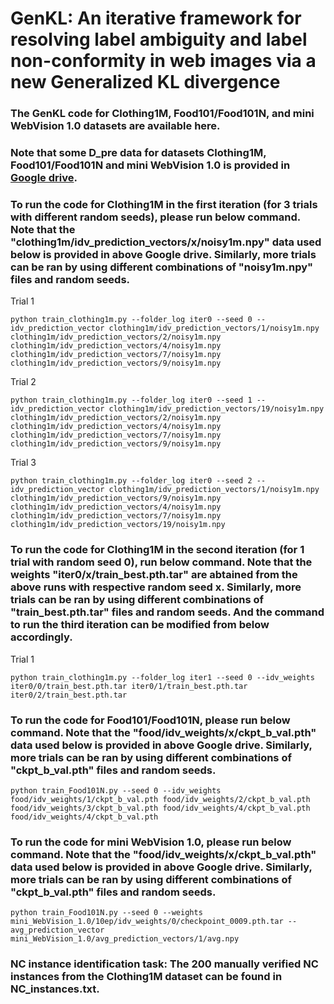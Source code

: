 # GenKL: An iterative framework for resolving label ambiguity and label non-conformity in web images via a new Generalized KL divergence

### The GenKL code for Clothing1M, Food101/Food101N, and mini WebVision 1.0 datasets are available here.

### Note that some D_pre data for datasets Clothing1M, Food101/Food101N and mini WebVision 1.0 is provided in [Google drive](https://drive.google.com/drive/folders/1dP4m61BTNWMN-9vVJIqWZvmsoTWD3Syd?usp=sharing). 

### To run the code for Clothing1M in the first iteration (for 3 trials with different random seeds), please run below command. Note that the "clothing1m/idv_prediction_vectors/x/noisy1m.npy" data used below is provided in above Google drive. Similarly, more trials can be ran by using different combinations of "noisy1m.npy" files and random seeds. 

Trial 1
```
python train_clothing1m.py --folder_log iter0 --seed 0 --idv_prediction_vector clothing1m/idv_prediction_vectors/1/noisy1m.npy clothing1m/idv_prediction_vectors/2/noisy1m.npy clothing1m/idv_prediction_vectors/4/noisy1m.npy clothing1m/idv_prediction_vectors/7/noisy1m.npy clothing1m/idv_prediction_vectors/9/noisy1m.npy
```
Trial 2
```
python train_clothing1m.py --folder_log iter0 --seed 1 --idv_prediction_vector clothing1m/idv_prediction_vectors/19/noisy1m.npy clothing1m/idv_prediction_vectors/2/noisy1m.npy clothing1m/idv_prediction_vectors/4/noisy1m.npy clothing1m/idv_prediction_vectors/7/noisy1m.npy clothing1m/idv_prediction_vectors/9/noisy1m.npy
```
Trial 3
```
python train_clothing1m.py --folder_log iter0 --seed 2 --idv_prediction_vector clothing1m/idv_prediction_vectors/1/noisy1m.npy clothing1m/idv_prediction_vectors/9/noisy1m.npy clothing1m/idv_prediction_vectors/4/noisy1m.npy clothing1m/idv_prediction_vectors/7/noisy1m.npy clothing1m/idv_prediction_vectors/19/noisy1m.npy
```

### To run the code for Clothing1M in the second iteration (for 1 trial with random seed 0), run below command. Note that the weights "iter0/x/train_best.pth.tar" are abtained from the above runs with respective random seed x. Similarly, more trials can be ran by using different combinations of "train_best.pth.tar" files and random seeds. And the command to run the third iteration can be modified from below accordingly.
Trial 1
```
python train_clothing1m.py --folder_log iter1 --seed 0 --idv_weights iter0/0/train_best.pth.tar iter0/1/train_best.pth.tar iter0/2/train_best.pth.tar
```


### To run the code for Food101/Food101N, please run below command. Note that the "food/idv_weights/x/ckpt_b_val.pth" data used below is provided in above Google drive. Similarly, more trials can be ran by using different combinations of "ckpt_b_val.pth" files and random seeds. 


```
python train_Food101N.py --seed 0 --idv_weights food/idv_weights/1/ckpt_b_val.pth food/idv_weights/2/ckpt_b_val.pth food/idv_weights/3/ckpt_b_val.pth food/idv_weights/4/ckpt_b_val.pth food/idv_weights/4/ckpt_b_val.pth
```

### To run the code for mini WebVision 1.0, please run below command. Note that the "food/idv_weights/x/ckpt_b_val.pth" data used below is provided in above Google drive. Similarly, more trials can be ran by using different combinations of "ckpt_b_val.pth" files and random seeds. 
```
python train_Food101N.py --seed 0 --weights mini_WebVision_1.0/10ep/idv_weights/0/checkpoint_0009.pth.tar --avg_prediction_vector mini_WebVision_1.0/avg_prediction_vectors/1/avg.npy
```


### NC instance identification task: The 200 manually verified NC instances from the Clothing1M dataset can be found in NC_instances.txt.
